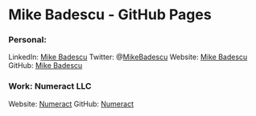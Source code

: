 # Mike Badescu - GitHub Pages


### Personal:

LinkedIn: [Mike Badescu](https://www.linkedin.com/in/mikebadescu/)
Twitter: @[MikeBadescu](https://twitter.com/MikeBadescu)
Website: [Mike Badescu](http://mihaibadescu.net/)
GitHub: [Mike Badescu](https://github.com/MikeBadescu)


### Work: Numeract LLC

Website: [Numeract](http://numeract.com/)
GitHub: [Numeract](https://github.com/numeract)
